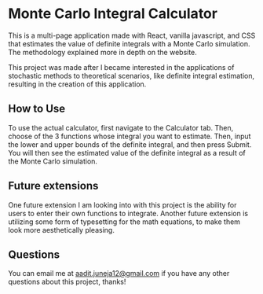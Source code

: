 # Monte Carlo Integral Calculator

This is a multi-page application made with React, vanilla javascript, and CSS that estimates the value of definite integrals with a Monte Carlo simulation. The methodology explained more in depth on the website.

This project was made after I became interested in the applications of stochastic methods to theoretical scenarios, like definite integral estimation, resulting in the creation of this application.

## How to Use
To use the actual calculator, first navigate to the Calculator tab. Then, choose of the 3 functions whose integral you want to estimate. Then, input the lower and upper bounds of the definite integral, and then press Submit. You will then see the estimated value of the definite integral as a result of the Monte Carlo simulation.

## Future extensions 
One future extension I am looking into with this project is the ability for users to enter their own functions to integrate. Another future extension is utilizing some form of typesetting for the math equations, to make them look more aesthetically pleasing.

## Questions
You can email me at aadit.juneja12@gmail.com if you have any other questions about this project, thanks!
